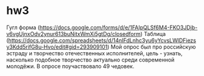 # hw3

Гугл форма (https://docs.google.com/forms/d/e/1FAIpQLSf6M4-FKO3JDjb-v6vgUjnxOdv2ynur613buNitxWmXi5gtDg/closedform)
Таблица (https://docs.google.com/spreadsheets/d/14nIFdLnhc3yu6yYcvsLWlDFiezsy3Kdd5rifG8u-Hvo/edit#gid=293909101)
Мой опрос был про российскую эстраду и творчество отечественных исполнителей, цель - узнать, насколько подобное творчество актуально среди современной молодёжи. В опросе поучаствовало 49 чедовек. 
